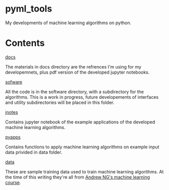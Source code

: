 # pyml_tools
My developments of machine learning algorithms on python. 
# Contents

[docs](https://github.com/zsamadi/pyml_tools/tree/main/docs)

The materials in docs directory are the refrences I'm using for my developemnets, plus pdf version of the developed jupyter notebooks. 

[sofware](https://github.com/zsamadi/pyml_tools/tree/main/software)

All the code is in the software directory, with a subdirectory for the algorithms. This is a work in progress, future developements of interfaces and utility subdirectories will be placed in this folder.  

[jnotes](https://github.com/zsamadi/pyml_tools/tree/main/jnotes)

Contains jupyter notebook of the example applications of the developed machine learning algorithms. 

[pyapps](https://github.com/zsamadi/pyml_tools/tree/main/pyapps)

Contains functions to apply machine learning algorithms on example input data privided in data folder. 

[data](https://github.com/zsamadi/pyml_tools/tree/main/data)

These are sample training data used to train machine learning algorithms. At the time of this writing they're all from [Andrew NG's machine learning course](https://www.coursera.org/learn/machine-learning). 

